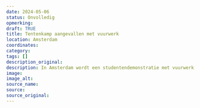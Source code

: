 ```yaml
---
date: 2024-05-06
status: Onvolledig
opmerking: 
draft: TRUE
title: Tentenkamp aangevallen met vuurwerk
location: Amsterdam
coordinates: 
category: 
tags: []
description_original: 
description: In Amsterdam wordt een studentendemonstratie met vuurwerk aangevallen door personen met bivakmutsen
image: 
image_alt: 
source_name: 
source: 
source_original: 
---
```

